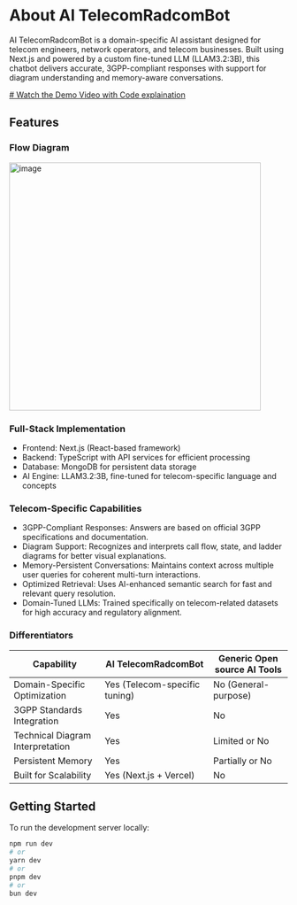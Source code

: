 


# About  AI TelecomRadcomBot

AI TelecomRadcomBot is a domain-specific AI assistant designed for telecom engineers, network operators, and telecom businesses. Built using Next.js and powered by a custom fine-tuned LLM (LLAM3.2:3B), this chatbot delivers accurate, 3GPP-compliant responses with support for diagram understanding and memory-aware conversations.

[# Watch the Demo Video with Code explaination ](https://drive.google.com/file/d/1Q8yNNi9J60Is01UPMto_QTHi6FigPpnm/view?usp=sharing)

## Features


### Flow Diagram 
<img width="455" height="448" alt="image" src="https://github.com/user-attachments/assets/6764a8a0-b170-4716-a6d9-db988042a76e" />



### Full-Stack Implementation

- Frontend: Next.js (React-based framework)
- Backend: TypeScript with API services for efficient processing
- Database: MongoDB for persistent data storage
- AI Engine: LLAM3.2:3B, fine-tuned for telecom-specific language and concepts

### Telecom-Specific Capabilities

- 3GPP-Compliant Responses: Answers are based on official 3GPP specifications and documentation.
- Diagram Support: Recognizes and interprets call flow, state, and ladder diagrams for better visual explanations.
- Memory-Persistent Conversations: Maintains context across multiple user queries for coherent multi-turn interactions.
- Optimized Retrieval: Uses AI-enhanced semantic search for fast and relevant query resolution.
- Domain-Tuned LLMs: Trained specifically on telecom-related datasets for high accuracy and regulatory alignment.

### Differentiators

| Capability                         | AI TelecomRadcomBot              | Generic Open source AI Tools      |
|-----------------------------------|----------------------------------|---------------------------------------|
| Domain-Specific Optimization      | Yes (Telecom-specific tuning)    | No (General-purpose)                  |
| 3GPP Standards Integration        | Yes                              | No                                    |
| Technical Diagram Interpretation  | Yes                              | Limited or No                         |
| Persistent Memory                 | Yes                              | Partially or No                       |
| Built for Scalability             | Yes (Next.js + Vercel)           | No                                    |




## Getting Started

To run the development server locally:

```bash
npm run dev
# or
yarn dev
# or
pnpm dev
# or
bun dev
